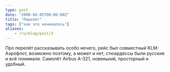 ```yaml
---
type: post
date: "2008-04-05T00:00:00Z"
title: "Перелёт"
tags: ["как это начиналось"]
aliases:
    - /ru/blog/post/3
---
```


Про перелёт рассказывать особо нечего, рейс был совместный KLM-Аэрофлот, возможно поэтому, а может и нет, стюардессы были русские и всё понимали. Самолёт Airbus A-321, новенький, просторный и удобный.